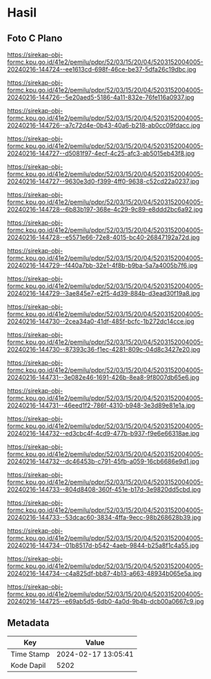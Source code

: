 # Hasil

## Foto C Plano

https://sirekap-obj-formc.kpu.go.id/41e2/pemilu/pdpr/52/03/15/20/04/5203152004005-20240216-144724--ee1613cd-698f-46ce-be37-5dfa26c19dbc.jpg

https://sirekap-obj-formc.kpu.go.id/41e2/pemilu/pdpr/52/03/15/20/04/5203152004005-20240216-144726--5e20aed5-5186-4a11-832e-76fe116a0937.jpg

https://sirekap-obj-formc.kpu.go.id/41e2/pemilu/pdpr/52/03/15/20/04/5203152004005-20240216-144726--a7c72d4e-0b43-40a6-b218-ab0cc09fdacc.jpg

https://sirekap-obj-formc.kpu.go.id/41e2/pemilu/pdpr/52/03/15/20/04/5203152004005-20240216-144727--d5081f97-4ecf-4c25-afc3-ab5015eb43f8.jpg

https://sirekap-obj-formc.kpu.go.id/41e2/pemilu/pdpr/52/03/15/20/04/5203152004005-20240216-144727--9630e3d0-f399-4ff0-9638-c52cd22a0237.jpg

https://sirekap-obj-formc.kpu.go.id/41e2/pemilu/pdpr/52/03/15/20/04/5203152004005-20240216-144728--6b83b197-368e-4c29-9c89-e8ddd2bc6a92.jpg

https://sirekap-obj-formc.kpu.go.id/41e2/pemilu/pdpr/52/03/15/20/04/5203152004005-20240216-144728--e5571e66-72e8-4015-bc40-26847192a72d.jpg

https://sirekap-obj-formc.kpu.go.id/41e2/pemilu/pdpr/52/03/15/20/04/5203152004005-20240216-144729--f440a7bb-32e1-4f8b-b9ba-5a7a4005b7f6.jpg

https://sirekap-obj-formc.kpu.go.id/41e2/pemilu/pdpr/52/03/15/20/04/5203152004005-20240216-144729--3ae845e7-e2f5-4d39-884b-d3ead30f19a8.jpg

https://sirekap-obj-formc.kpu.go.id/41e2/pemilu/pdpr/52/03/15/20/04/5203152004005-20240216-144730--2cea34a0-41df-485f-bcfc-1b272dc14cce.jpg

https://sirekap-obj-formc.kpu.go.id/41e2/pemilu/pdpr/52/03/15/20/04/5203152004005-20240216-144730--87393c36-f1ec-4281-809c-04d8c3427e20.jpg

https://sirekap-obj-formc.kpu.go.id/41e2/pemilu/pdpr/52/03/15/20/04/5203152004005-20240216-144731--3e082e46-1691-426b-8ea8-9f8007db65e6.jpg

https://sirekap-obj-formc.kpu.go.id/41e2/pemilu/pdpr/52/03/15/20/04/5203152004005-20240216-144731--46eed1f2-786f-4310-b948-3e3d89e81e1a.jpg

https://sirekap-obj-formc.kpu.go.id/41e2/pemilu/pdpr/52/03/15/20/04/5203152004005-20240216-144732--ed3cbc4f-4cd9-477b-b937-f9e6e66318ae.jpg

https://sirekap-obj-formc.kpu.go.id/41e2/pemilu/pdpr/52/03/15/20/04/5203152004005-20240216-144732--dc46453b-c791-45fb-a059-16cb6686e9d1.jpg

https://sirekap-obj-formc.kpu.go.id/41e2/pemilu/pdpr/52/03/15/20/04/5203152004005-20240216-144733--804d8408-360f-451e-b17d-3e9820dd5cbd.jpg

https://sirekap-obj-formc.kpu.go.id/41e2/pemilu/pdpr/52/03/15/20/04/5203152004005-20240216-144733--53dcac60-3834-4ffa-9ecc-98b268628b39.jpg

https://sirekap-obj-formc.kpu.go.id/41e2/pemilu/pdpr/52/03/15/20/04/5203152004005-20240216-144734--01b8517d-b542-4aeb-9844-b25a8f1c4a55.jpg

https://sirekap-obj-formc.kpu.go.id/41e2/pemilu/pdpr/52/03/15/20/04/5203152004005-20240216-144734--c4a825df-bb87-4b13-a663-48934b065e5a.jpg

https://sirekap-obj-formc.kpu.go.id/41e2/pemilu/pdpr/52/03/15/20/04/5203152004005-20240216-144725--e69ab5d5-6db0-4a0d-9b4b-dcb00a0667c9.jpg


## Metadata

| Key        | Value               |
| ---------- | ------------------- |
| Time Stamp | 2024-02-17 13:05:41 |
| Kode Dapil | 5202                |



